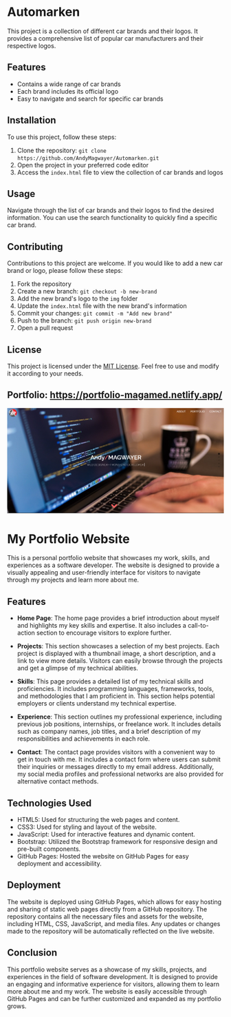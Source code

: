 # Automarken

This project is a collection of different car brands and their logos. It provides a comprehensive list of popular car manufacturers and their respective logos.

## Features

- Contains a wide range of car brands
- Each brand includes its official logo
- Easy to navigate and search for specific car brands

## Installation

To use this project, follow these steps:

1. Clone the repository: `git clone https://github.com/AndyMagwayer/Automarken.git`
2. Open the project in your preferred code editor
3. Access the `index.html` file to view the collection of car brands and logos

## Usage

Navigate through the list of car brands and their logos to find the desired information. You can use the search functionality to quickly find a specific car brand.

## Contributing

Contributions to this project are welcome. If you would like to add a new car brand or logo, please follow these steps:

1. Fork the repository
2. Create a new branch: `git checkout -b new-brand`
3. Add the new brand's logo to the `img` folder
4. Update the `index.html` file with the new brand's information
5. Commit your changes: `git commit -m "Add new brand"`
6. Push to the branch: `git push origin new-brand`
7. Open a pull request

## License

This project is licensed under the [MIT License](https://opensource.org/licenses/MIT). Feel free to use and modify it according to your needs.

## Portfolio: https://portfolio-magamed.netlify.app/

![Image alt](https://github.com/AndyMagwayer/Portfolio-Website/blob/main/Screenshot%202023-09-17%20094045.png)
# My Portfolio Website

This is a personal portfolio website that showcases my work, skills, and experiences as a software developer. The website is designed to provide a visually appealing and user-friendly interface for visitors to navigate through my projects and learn more about me.

## Features

- **Home Page**: The home page provides a brief introduction about myself and highlights my key skills and expertise. It also includes a call-to-action section to encourage visitors to explore further.

- **Projects**: This section showcases a selection of my best projects. Each project is displayed with a thumbnail image, a short description, and a link to view more details. Visitors can easily browse through the projects and get a glimpse of my technical abilities.

- **Skills**: This page provides a detailed list of my technical skills and proficiencies. It includes programming languages, frameworks, tools, and methodologies that I am proficient in. This section helps potential employers or clients understand my technical expertise.

- **Experience**: This section outlines my professional experience, including previous job positions, internships, or freelance work. It includes details such as company names, job titles, and a brief description of my responsibilities and achievements in each role.

- **Contact**: The contact page provides visitors with a convenient way to get in touch with me. It includes a contact form where users can submit their inquiries or messages directly to my email address. Additionally, my social media profiles and professional networks are also provided for alternative contact methods.

## Technologies Used

- HTML5: Used for structuring the web pages and content.
- CSS3: Used for styling and layout of the website.
- JavaScript: Used for interactive features and dynamic content.
- Bootstrap: Utilized the Bootstrap framework for responsive design and pre-built components.
- GitHub Pages: Hosted the website on GitHub Pages for easy deployment and accessibility.

## Deployment

The website is deployed using GitHub Pages, which allows for easy hosting and sharing of static web pages directly from a GitHub repository. The repository contains all the necessary files and assets for the website, including HTML, CSS, JavaScript, and media files. Any updates or changes made to the repository will be automatically reflected on the live website.

## Conclusion

This portfolio website serves as a showcase of my skills, projects, and experiences in the field of software development. It is designed to provide an engaging and informative experience for visitors, allowing them to learn more about me and my work. The website is easily accessible through GitHub Pages and can be further customized and expanded as my portfolio grows.
